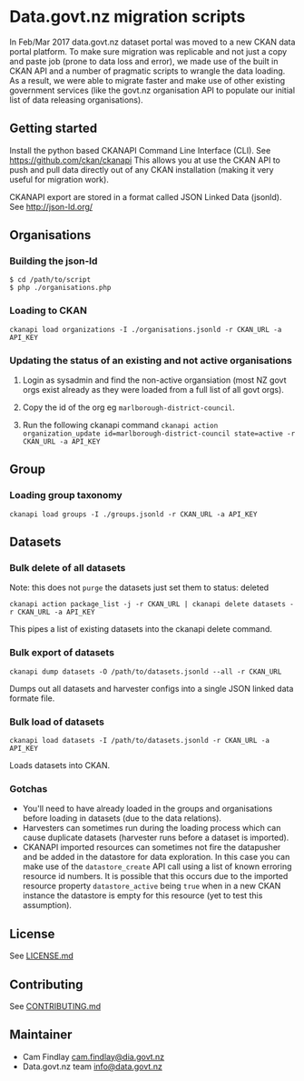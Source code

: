 # Data.govt.nz migration scripts

In Feb/Mar 2017 data.govt.nz dataset portal was moved to a new CKAN data portal platform. To make sure migration was replicable and not just a copy and paste job (prone to data loss and error), we made use of the built in CKAN API and a number of pragmatic scripts to wrangle the data loading. As a result, we were able to migrate faster and make use of other existing government services (like the govt.nz organisation API to populate our initial list of data releasing organisations).

## Getting started
Install the python based CKANAPI Command Line Interface (CLI). See https://github.com/ckan/ckanapi
This allows you at use the CKAN API to push and pull data directly out of any CKAN installation (making it very useful for migration work).

CKANAPI export are stored in a format called JSON Linked Data (jsonld). See http://json-ld.org/

## Organisations
### Building the json-ld

```
$ cd /path/to/script
$ php ./organisations.php
```

### Loading to CKAN

`ckanapi load organizations -I ./organisations.jsonld -r CKAN_URL -a API_KEY`

### Updating the status of an existing and not active organisations

 1. Login as sysadmin and find the non-active organsiation (most NZ govt orgs exist already as they were loaded from a full list of all govt orgs).

 2. Copy the id of the org eg `marlborough-district-council`.

 3. Run the following ckanapi command `ckanapi action organization_update id=marlborough-district-council state=active -r CKAN_URL -a API_KEY`



## Group
### Loading group taxonomy
`ckanapi load groups -I ./groups.jsonld -r CKAN_URL -a API_KEY
`
## Datasets
### Bulk delete of all datasets
Note: this does not `purge` the datasets just set them to status: deleted

`ckanapi action package_list -j -r CKAN_URL | ckanapi delete datasets -r CKAN_URL -a API_KEY`

This pipes a list of existing datasets into the ckanapi delete command.

### Bulk export of datasets

`ckanapi dump datasets -O /path/to/datasets.jsonld --all -r CKAN_URL`

Dumps out all datasets and harvester configs into a single JSON linked data formate file.

### Bulk load of datasets

`ckanapi load datasets -I /path/to/datasets.jsonld -r CKAN_URL -a API_KEY`

Loads datasets into CKAN.

### Gotchas
 - You'll need to have already loaded in the groups and organisations before loading in datasets (due to the data relations).
 - Harvesters can sometimes run during the loading process which can cause duplicate datasets (harvester runs before a dataset is imported).
 - CKANAPI imported resources can sometimes not fire the datapusher and be added in the datastore for data exploration. In this case you can make use of the `datastore_create` API call using a list of known erroring resource id numbers. It is possible that this occurs due to the imported resource property `datastore_active` being `true` when in a new CKAN instance the datastore is empty for this resource (yet to test this assumption).

## License
See [LICENSE.md](LICENSE.md)

## Contributing
See [CONTRIBUTING.md](CONTRIBUTING.md)

## Maintainer
 - Cam Findlay <cam.findlay@dia.govt.nz>
 - Data.govt.nz team <info@data.govt.nz>
